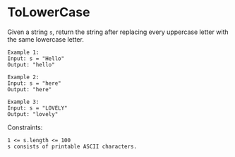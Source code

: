 # ToLowerCase

Given a string `s`, return the string after replacing every uppercase letter with the same lowercase letter.

```
Example 1:
Input: s = "Hello"
Output: "hello"
```

```
Example 2:
Input: s = "here"
Output: "here"
```

```
Example 3:
Input: s = "LOVELY"
Output: "lovely"
```


Constraints:
```
1 <= s.length <= 100
s consists of printable ASCII characters.
```

